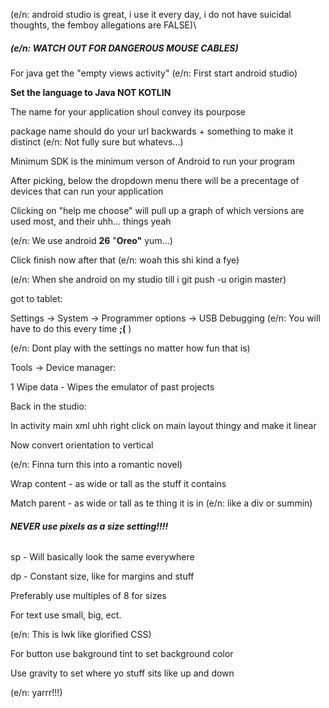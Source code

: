 (e/n: android studio is great, i use it every day, i do not have suicidal thoughts, the femboy allegations are FALSE)\\



##### **(e/n: WATCH OUT FOR DANGEROUS MOUSE CABLES)**



For java get the "empty views activity" (e/n: First start android studio)



**Set the language to Java NOT KOTLIN**



The name for your application shoul convey its pourpose



package name should do your url backwards + something to make it distinct (e/n: Not fully sure but whatevs...)



Minimum SDK is the minimum verson of Android to run your program



After picking, below the dropdown menu there will be a precentage of devices that can run your application



Clicking on "help me choose" will pull up a graph of which versions are used most, and their uhh... things yeah



(e/n: We use android **26** "**Oreo"** yum...)



Click finish now after that (e/n: woah this shi kind a fye)



(e/n: When she android on my studio till i git push -u origin master)



got to tablet:



Settings -> System -> Programmer options -> USB Debugging (e/n: You will have to do this every time **;(** )



(e/n: Dont play with the settings no matter how fun that is)



Tools -> Device manager:



1 Wipe data - Wipes the emulator of past projects



Back in the studio:



In activity main xml uhh right click on main layout thingy and make it linear



Now convert orientation to vertical



(e/n: Finna turn this into a romantic novel)



Wrap content - as wide or tall as the stuff it contains



Match parent - as wide or tall as te thing it is in (e/n: like a div or summin)



###### **NEVER use pixels as a size setting!!!!**



sp - Will basically look the same everywhere



dp - Constant size, like for margins and stuff



Preferably use multiples of 8 for sizes



For text use small, big, ect.



(e/n: This is lwk like glorified CSS)



For button use bakground tint to set background color



Use gravity to set where yo stuff sits like up and down



(e/n: yarrr!!!)

